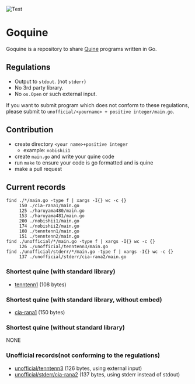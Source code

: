 ![Test](https://github.com/nobishino/goquine/actions/workflows/test.yml/badge.svg)
# Goquine

Goquine is a repository to share [Quine](https://en.wikipedia.org/wiki/Quine_(computing)) programs written in Go.

## Regulations

- Output to `stdout`. (not `stderr`)
- No 3rd party library.
- No `os.Open` or such external input.

If you want to submit program which does not conform to these regulations, please submit to `unofficial/<yourname> + positive integer/main.go`.

## Contribution

- create directory `<your name>+positive integer`
    - example: `nobishii1`
- create `main.go` and write your quine code
- run `make` to ensure your code is go formatted and is quine
- make a pull request

## Current records

```
find ./*/main.go -type f | xargs -I{} wc -c {}
     150 ./cia-rana1/main.go
     125 ./haruyama480/main.go
     153 ./haruyama481/main.go
     200 ./nobishii1/main.go
     174 ./nobishii2/main.go
     108 ./tenntenn1/main.go
     151 ./tenntenn2/main.go
find ./unofficial/*/main.go -type f | xargs -I{} wc -c {}
     126 ./unofficial/tenntenn3/main.go
find ./unofficial/stderr/*/main.go -type f | xargs -I{} wc -c {}
     137 ./unofficial/stderr/cia-rana2/main.go
```

### Shortest quine (with standard library)

- [tenntenn1](./tenntenn1/main.go) (108 bytes)

### Shortest quine (with standard library, without embed)

- [cia-rana1](./cia-rana1/main.go) (150 bytes)

### Shortest quine (without standard library)

NONE

### Unofficial records(not conforming to the regulations)

- [unofficial/tenntenn3](./unofficial/tenntenn3/main.go) (126 bytes, using external input)
- [unofficial/stderr/cia-rana2](./unofficial/stderr/cia-rana2/main.go) (137 bytes, using stderr instead of stdout)
